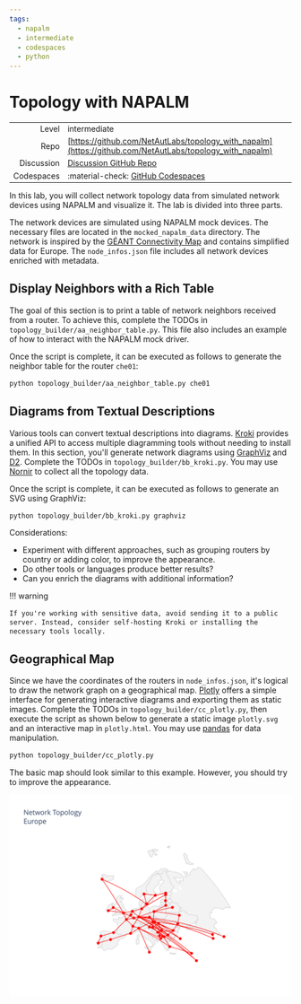 ```yaml
---
tags:
  - napalm
  - intermediate
  - codespaces
  - python
---
```


# Topology with NAPALM


|             |                                                                                                          |
| ----------: | :--------------------------------------------------------------------------------------------------------|
| Level       | intermediate                                                                                             |
| Repo        | [https://github.com/NetAutLabs/topology_with_napalm](https://github.com/NetAutLabs/topology_with_napalm) |
| Discussion  | [Discussion GitHub Repo](https://github.com/NetAutLabs/topology_with_napalm/discussions)                 |
| Codespaces  | :material-check: [GitHub Codespaces](https://codespaces.new/NetAutLabs/topology_with_napalm)             |


In this lab, you will collect network topology data from simulated network devices using NAPALM and visualize it. The lab is divided into three parts.

The network devices are simulated using NAPALM mock devices. The necessary files are located in the `mocked_napalm_data` directory. The network is inspired by the [GÉANT Connectivity Map](https://map.geant.org/) and contains simplified data for Europe. The `node_infos.json` file includes all network devices enriched with metadata.

## Display Neighbors with a Rich Table

The goal of this section is to print a table of network neighbors received from a router. To achieve this, complete the TODOs in `topology_builder/aa_neighbor_table.py`. This file also includes an example of how to interact with the NAPALM mock driver.

Once the script is complete, it can be executed as follows to generate the neighbor table for the router `che01`:

```bash
python topology_builder/aa_neighbor_table.py che01
```

## Diagrams from Textual Descriptions

Various tools can convert textual descriptions into diagrams. [Kroki](https://kroki.io/) provides a unified API to access multiple diagramming tools without needing to install them. In this section, you'll generate network diagrams using [GraphViz](https://www.graphviz.org/) and [D2](https://github.com/terrastruct/d2). Complete the TODOs in `topology_builder/bb_kroki.py`. You may use [Nornir](https://nornir.readthedocs.io/en/stable/index.html) to collect all the topology data.

Once the script is complete, it can be executed as follows to generate an SVG using GraphViz:

```bash
python topology_builder/bb_kroki.py graphviz
```

Considerations:

- Experiment with different approaches, such as grouping routers by country or adding color, to improve the appearance.
- Do other tools or languages produce better results?
- Can you enrich the diagrams with additional information?

!!! warning


    If you're working with sensitive data, avoid sending it to a public server. Instead, consider self-hosting Kroki or installing the necessary tools locally.


## Geographical Map

Since we have the coordinates of the routers in `node_infos.json`, it's logical to draw the network graph on a geographical map. [Plotly](https://plotly.com/python/) offers a simple interface for generating interactive diagrams and exporting them as static images. Complete the TODOs in `topology_builder/cc_plotly.py`, then execute the script as shown below to generate a static image `plotly.svg` and an interactive map in `plotly.html`. You may use [pandas](https://pandas.pydata.org/) for data manipulation.

```bash
python topology_builder/cc_plotly.py
```

The basic map should look similar to this example. However, you should try to improve the appearance.

![geo map with plotly](imgs/plotly.svg)


